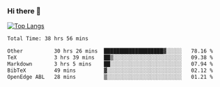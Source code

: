 ### Hi there 👋

[![Top Langs](https://github-readme-stats.vercel.app/api/top-langs/?username=Lslightly&layout=compact)](https://github.com/anuraghazra/github-readme-stats)

<!--START_SECTION:waka-->

```txt
Total Time: 38 hrs 56 mins

Other          30 hrs 26 mins  ███████████████████▓░░░░░   78.16 %
TeX            3 hrs 39 mins   ██▒░░░░░░░░░░░░░░░░░░░░░░   09.38 %
Markdown       3 hrs 5 mins    ██░░░░░░░░░░░░░░░░░░░░░░░   07.94 %
BibTeX         49 mins         ▓░░░░░░░░░░░░░░░░░░░░░░░░   02.12 %
OpenEdge ABL   28 mins         ▒░░░░░░░░░░░░░░░░░░░░░░░░   01.21 %
```

<!--END_SECTION:waka-->

